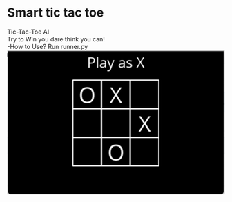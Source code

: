 # Smart  tic tac toe
Tic-Tac-Toe  AI <br>
Try to Win you dare think you can! <br>
 -How to Use? 
Run runner.py
![](tic-tac-toe.png)
